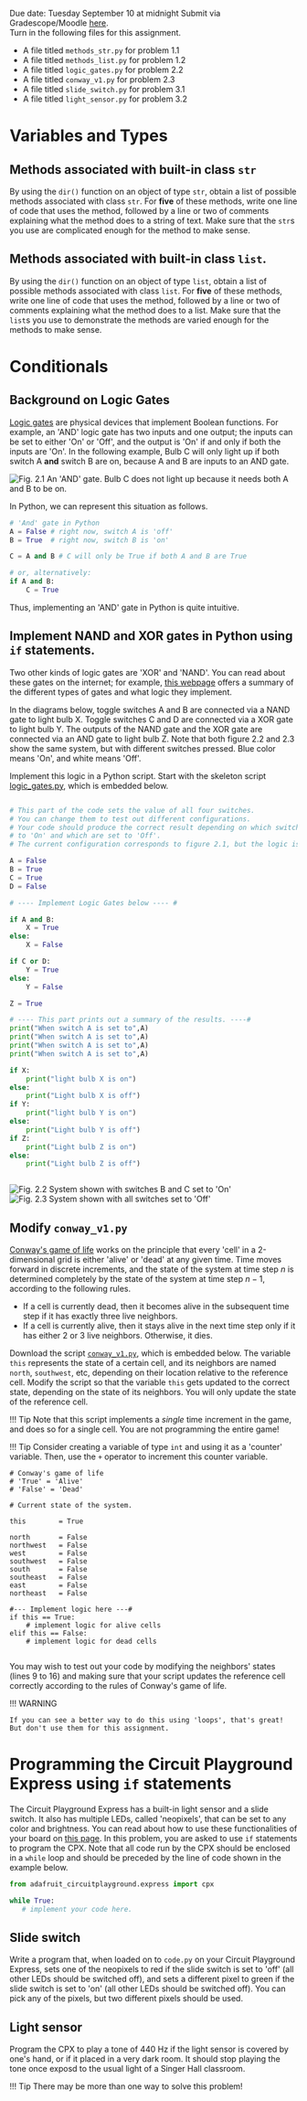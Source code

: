 Due date: Tuesday September 10 at midnight
		Submit via Gradescope/Moodle [here](https://moodle.swarthmore.edu/mod/lti/view.php?id=694525).                             
Turn in the following files for this assignment.

* A file titled `methods_str.py` for problem 1.1
* A file titled `methods_list.py` for problem 1.2
* A file titled `logic_gates.py` for problem 2.2
* A file titled `conway_v1.py` for problem 2.3
* A file titled `slide_switch.py` for problem 3.1
* A file titled `light_sensor.py` for problem 3.2

# Variables and Types

## Methods associated with built-in class `str`
By using the `dir()` function on an object of type `str`, obtain a list of possible methods associated with class `str`. For **five** of these methods, write one line of code that uses the method, followed by a line or two of comments explaining what the method does to a string of text. Make sure that the `str`s you use are complicated enough for the method to make sense.

## Methods associated with built-in class `list`.
By using the `dir()` function on an object of type `list`, obtain a list of possible methods associated with class `list`. For **five** of these methods, write one line of code that uses the method, followed by a line or two of comments explaining what the method does to a list. Make sure that the `list`s you use to demonstrate the methods are varied enough for the methods to make sense.

# Conditionals

## Background on Logic Gates

[Logic gates](https://en.wikipedia.org/wiki/Logic_gate) are physical devices that implement Boolean functions. For example, an 'AND' logic gate has two inputs and one output; the inputs can be set to either 'On' or 'Off', and the output is 'On' if and only if both the inputs are 'On'. In the following example, Bulb C will only light up if both switch A **and** switch B are on, because A and B are inputs to an AND gate.

![Fig. 2.1 An 'AND' gate. Bulb C does not light up because it needs *both* A *and* B to be on.](gate_example.png)

In Python, we can represent this situation as follows.

~~~ python
# 'And' gate in Python
A = False # right now, switch A is 'off'
B = True  # right now, switch B is 'on'

C = A and B # C will only be True if both A and B are True

# or, alternatively:
if A and B:
    C = True
~~~

Thus, implementing an 'AND' gate in Python is quite intuitive.


## Implement NAND and XOR gates in Python using `if` statements.

Two other kinds of logic gates are 'XOR' and 'NAND'. You can read about these gates on the internet; for example, [this webpage](https://www.techtarget.com/whatis/definition/logic-gate-AND-OR-XOR-NOT-NAND-NOR-and-XNOR)  offers a summary of the different types of gates and what logic they implement.

In the diagrams below, toggle switches A and B are connected via a NAND gate to light bulb X. Toggle switches C and D are connected via a XOR gate to light bulb Y. The outputs of the NAND gate and the XOR gate are connected via an AND gate to light bulb Z. Note that both figure 2.2 and 2.3 show the same system, but with different switches pressed. Blue color means 'On', and white means 'Off'.

Implement this logic in a Python script. Start with the skeleton script [logic_gates.py](logic_gates.py), which is embedded below.

~~~ python

# This part of the code sets the value of all four switches. 
# You can change them to test out different configurations.
# Your code should produce the correct result depending on which switches are set 
# to 'On' and which are set to 'Off'. 
# The current configuration corresponds to figure 2.1, but the logic is incorrect.

A = False
B = True
C = True
D = False

# ---- Implement Logic Gates below ---- #

if A and B:
    X = True
else:
    X = False

if C or D:
    Y = True
else:
    Y = False

Z = True

# ---- This part prints out a summary of the results. ----#
print("When switch A is set to",A)
print("When switch A is set to",A)
print("When switch A is set to",A)
print("When switch A is set to",A)

if X:
    print("light bulb X is on")
else:
    print("Light bulb X is off")
if Y:
    print("light bulb Y is on")
else:
    print("Light bulb Y is off")
if Z:
    print("Light bulb Z is on")
else:
    print("Light bulb Z is off")



~~~

![Fig. 2.2 System shown with switches B and C set to 'On'](A0B1C1D0.png)
![Fig. 2.3 System shown with all switches set to 'Off'](A0B0C0D0.png)

## Modify `conway_v1.py`
[Conway's game of life](https://playgameoflife.com/) works on the principle that every 'cell' in a 2-dimensional grid is either 'alive' or 'dead' at any given time. Time moves forward in discrete increments, and the state of the system at time step $n$ is determined completely by the state of the system at time step $n-1$, according to the following rules.

- If a cell is currently dead, then it becomes alive in the subsequent time step if it has exactly three live neighbors. 
- If a cell is currently alive, then it stays alive in the next time step only if it has either 2 or 3 live neighbors. Otherwise, it dies.

Download the script [`conway_v1.py`](conway_v1.py), which is embedded below. The variable `this` represents the state of a certain cell, and its neighbors are named `north`, `southwest`, etc, depending on their location relative to the reference cell. Modify the script so that the variable `this` gets updated to the correct state, depending on the state of its neighbors. You will only update the state of the reference cell. 

!!! Tip
    Note that this script implements a *single* time increment in the game, and does so for a single cell. You are not programming the entire game!

!!! Tip
    Consider creating a variable of type `int` and using it as a 'counter' variable. Then, use the `+` operator to increment this counter variable.
~~~
# Conway's game of life
# 'True' = 'Alive'
# 'False' = 'Dead'

# Current state of the system.

this        = True

north       = False
northwest   = False
west        = False
southwest   = False
south       = False
southeast   = False
east        = False
northeast   = False

#--- Implement logic here ---#
if this == True:
    # implement logic for alive cells
elif this == False:
    # implement logic for dead cells


~~~

You may wish to test out your code by modifying the neighbors' states (lines 9 to 16) and making sure that your script updates the reference cell correctly according to the rules of Conway's game of life. 


!!! WARNING
    
    If you can see a better way to do this using 'loops', that's great! But don't use them for this assignment.


# Programming the Circuit Playground Express using `if` statements

The Circuit Playground Express has a built-in light sensor and a slide switch. It also has multiple LEDs, called 'neopixels', that can be set to any color and brightness. You can read about how to use these functionalities of your board on [this page](../CPX_guide.html). In this problem, you are asked to use `if` statements to program the CPX. Note that all code run by the CPX should be enclosed in a `while` loop and should be preceded by the line of code shown in the example below.

~~~ python
from adafruit_circuitplayground.express import cpx

while True:
   # implement your code here.
~~~

## Slide switch

Write a program that, when loaded on to `code.py` on your Circuit Playground Express, sets one of the neopixels to red if the slide switch is set to 'off' (all other LEDs should be switched off), and sets a different pixel to green if the slide switch is set to 'on' (all other LEDs should be switched off). You can pick any of the pixels, but two different pixels should be used.

## Light sensor

Program the CPX to play a tone of 440 Hz if the light sensor is covered by one's hand, or if it placed in a very dark room. It should stop playing the tone once exposd to the usual light of a Singer Hall classroom.

!!! Tip
    There may be more than one way to solve this problem!
